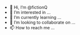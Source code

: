 - 👋 Hi, I’m @fictionQ
- 👀 I’m interested in ...
- 🌱 I’m currently learning ...
- 💞️ I’m looking to collaborate on ...
- 📫 How to reach me ...

<!---
fictionQ/fictionQ is a ✨ special ✨ repository because its `README.md` (this file) appears on your GitHub profile.
You can click the Preview link to take a look at your changes.
--->
